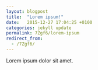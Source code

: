 ```yaml
---
layout: blogpost
title:  "Lorem ipsum!"
date:   2015-12-27 17:04:25 +0100
categories: jekyll update
permalink: 7Zgf6/lorem-ipsum
redirect_from:
  - /7Zgf6/
---
```


Lorem ipsum dolor sit amet.

